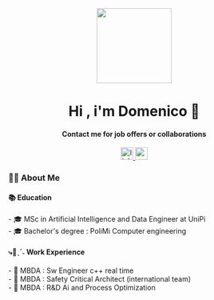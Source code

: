 
<div align="center">
  <img height="150" src="https://camo.githubusercontent.com/62da68eb62b1e5f175f7d1f0191dd89a653d7908feb22d37d4a0ab07365d6791/68747470733a2f2f6d656469612e67697068792e636f6d2f6d656469612f4d3967624264396e6244724f5475314d71782f67697068792e676966"  />
</div>

###
<h1 align="center">Hi , i'm Domenico 👋</h1>
<h4 align="center">Contact me for job offers or collaborations</h4>
<div align="center">
  <a href="https://www.linkedin.com/in/domenico-armillotta/" target="_blank">
    <img src="https://img.shields.io/static/v1?message=LinkedIn&logo=linkedin&label=&color=0077B5&logoColor=white&labelColor=&style=for-the-badge" height="25" alt="linkedin logo"  />
  </a>
  <a href="domenicoarmillotta0@gail.com" target="_blank">
    <img src="https://img.shields.io/static/v1?message=Gmail&logo=gmail&label=&color=D14836&logoColor=white&labelColor=&style=for-the-badge" height="25" alt="gmail logo"  />
  </a>
</div>



###

<h3 align="left">👩‍💻  About Me</h3>
<h4 align="left">📚 Education </h4>
<p align="left">- 🎓​ MSc in Artificial Intelligence and Data Engineer at UniPi<br>- 🎓 Bachelor's degree : PoliMi  Computer engineering</p>

<h4 align="left"> ⤷💼ˎˊ˗ Work Experience </h4>
<p align="left">- 🚀 MBDA : Sw Engineer c++ real time
<br> - 🚀 MBDA :   Safety Critical Architect (international team) 
<br> - 🚀 MBDA : R&D Ai and Process Optimization </p>
